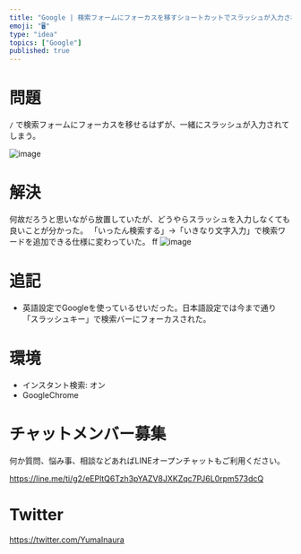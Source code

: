 ```yaml
---
title: "Google | 検索フォームにフォーカスを移すショートカットでスラッシュが入力されてしまう"
emoji: "🖥"
type: "idea"
topics: ["Google"]
published: true
---
```


# 問題

`/` で検索フォームにフォーカスを移せるはずが、一緒にスラッシュが入力されてしまう。

![image](https://qiita-image-store.s3.amazonaws.com/0/89618/b56aea77-60e6-47a0-5c4c-67c192b368da.png)

# 解決

何故だろうと思いながら放置していたが、どうやらスラッシュを入力しなくても良いことが分かった。
「いったん検索する」→「いきなり文字入力」で検索ワードを追加できる仕様に変わっていた。
ff
![image](https://qiita-image-store.s3.amazonaws.com/0/89618/6eba90ff-9af4-874a-7def-9aece971ff0f.png)

# 追記

- 英語設定でGoogleを使っているせいだった。日本語設定では今まで通り「スラッシュキー」で検索バーにフォーカスされた。

# 環境

- インスタント検索: オン
- GoogleChrome








<!-- Update From Qiita API -->

# チャットメンバー募集


何か質問、悩み事、相談などあればLINEオープンチャットもご利用ください。

https://line.me/ti/g2/eEPltQ6Tzh3pYAZV8JXKZqc7PJ6L0rpm573dcQ





# Twitter


https://twitter.com/YumaInaura


<!-- Update From Qiita API -->


